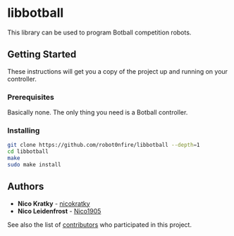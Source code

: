 # libbotball

This library can be used to program Botball competition robots.

## Getting Started

These instructions will get you a copy of the project up and running on your controller.

### Prerequisites

Basically none. The only thing you need is a Botball controller.

### Installing

```bash
git clone https://github.com/robot0nfire/libbotball --depth=1
cd libbotball
make
sudo make install
```

## Authors

* **Nico Kratky** - [nicokratky](https://github.com/nicokratky)
* **Nico Leidenfrost** - [Nico1905](https://github.com/Nico1905)

See also the list of [contributors](https://github.com/robot0nfire/libbotball/graphs/contributors) who participated in this project.

